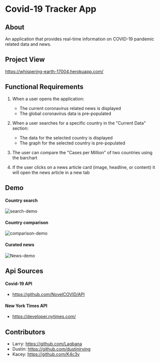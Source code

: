 # Covid-19 Tracker App

## About

An application that provides real-time information on COVID-19 pandemic related data and news.

## Project View

https://whispering-earth-17004.herokuapp.com/

## Functional Requirements

1. When a user opens the application:

   - The current coronavirus related news is displayed
   - The global coronavirus data is pre-populated

2. When a user searches for a specific country in the "Current Data" section:

   - The data for the selected country is displayed
   - The graph for the selected country is pre-populated

3. The user can compare the "Cases per Million" of two countries using the barchart

4. If the user clicks on a news article card (image, headline, or content) it will open the news article in a new tab

## Demo

#### Country search

![search-demo](/resources/search.gif)

#### Country comparison

![comparison-demo](/resources/compare.gif)

#### Curated news

![News-demo](/resources/news.gif)

## Api Sources

#### Covid-19 API

- https://github.com/NovelCOVID/API

#### New York Times API

- https://developer.nytimes.com/

## Contributors

- Larry: https://github.com/Lagbana
- Dustin: https://github.com/dustinirving
- Kacey: https://github.com/K4c3y

